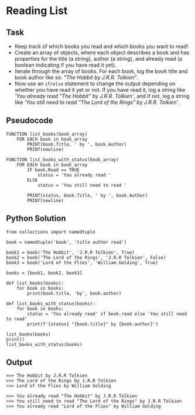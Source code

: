 # Reading List

## Task
- Keep track of which books you read and which books you want to read!
- Create an array of objects, where each object describes a book and has properties for the title (a string), author (a string), and already read (a boolean indicating if you have read it yet).
- Iterate through the array of books. For each book, log the book title and book author like so: *"The Hobbit by J.R.R. Tolkien"*.
- Now use an `if/else` statement to change the output depending on whether you have read it yet or not. If you have read it, log a string like *'You already read "The Hobbit" by J.R.R. Tolkien'*, and if not, log a string like *'You still need to read "The Lord of the Rings" by J.R.R. Tolkien'*.

## Pseudocode
```
FUNCTION list_books(book_array)
    FOR EACH book in book_array
        PRINT(book.Title, ' by ', book.Author)
        PRINT(newline)
```


```
FUNCTION list_books_with_status(book_array)
    FOR EACH book in book_array
        IF book.Read == TRUE
            status = 'You already read '
        ELSE
            status = 'You still need to read '

        PRINT(status, book.Title, ' by ', book.Author)
        PRINT(newline)
```

## Python Solution
```
from collections import namedtuple

book = namedtuple('book', 'title author read')

book1 = book('The Hobbit', 'J.R.R Tolkien', True)
book2 = book('The Lord of the Rings', 'J.R.R Tolkien', False)
book3 = book('Lord of the Flies', 'William Golding', True)

books = [book1, book2, book3]

def list_books(books):
    for book in books:
        print(book.title, 'by', book.author)

def list_books_with_status(books):
    for book in books:
        status = 'You already read' if book.read else 'You still need to read'
        print(f'{status} "{book.title}" by {book.author}')

list_books(books)
print()
list_books_with_status(books)
```

## Output
```
>>> The Hobbit by J.R.R Tolkien
>>> The Lord of the Rings by J.R.R Tolkien
>>> Lord of the Flies by William Golding

>>> You already read "The Hobbit" by J.R.R Tolkien
>>> You still need to read "The Lord of the Rings" by J.R.R Tolkien
>>> You already read "Lord of the Flies" by William Golding
```